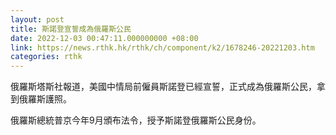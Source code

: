 ```yaml
---
layout: post
title: 斯諾登宣誓成為俄羅斯公民
date: 2022-12-03 00:47:11.000000000 +08:00
link: https://news.rthk.hk/rthk/ch/component/k2/1678246-20221203.htm
categories: rthk
---
```


俄羅斯塔斯社報道，美國中情局前僱員斯諾登已經宣誓，正式成為俄羅斯公民，拿到俄羅斯護照。

俄羅斯總統普京今年9月頒布法令，授予斯諾登俄羅斯公民身份。
